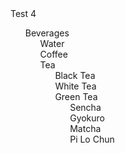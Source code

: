 <html>
 Test 4
<style>
/* Remove default bullets */
ul, #myUL {
  list-style-type: none;
}

/* Remove margins and padding from the parent ul */
#myUL {
  margin: 0;
  padding: 0;
}

/* Style the caret/arrow */
.caret {
  cursor: pointer;
  user-select: none; /* Prevent text selection */
}

/* Create the caret/arrow with a unicode, and style it */
.caret::before {
  content: "\25B6";
  color: black;
  display: inline-block;
  margin-right: 2px;
}

/* Rotate the caret/arrow icon when clicked on (using JavaScript) */
.caret-down::before {
  transform: rotate(90deg);
}

/* Hide the nested list */
.nested {
  display: none;
}

/* Show the nested list when the user clicks on the caret/arrow (with JavaScript) */
.active {
  display: block;
}
 
ul {
  list-style-type: none;
  list-style-image:none;
}

</style>

<ul id="myUL">
  <li><span class="caret">Beverages</span>
    <ul class="nested">
      <li>Water</li>
      <li>Coffee</li>
      <li><span class="caret">Tea</span>
        <ul class="nested">
          <li>Black Tea</li>
          <li>White Tea</li>
          <li><span class="caret">Green Tea</span>
            <ul class="nested">
              <li>Sencha</li>
              <li>Gyokuro</li>
              <li>Matcha</li>
              <li>Pi Lo Chun</li>
            </ul>
          </li>
        </ul>
      </li>
    </ul>
  </li>
</ul>
<script>
var toggler = document.getElementsByClassName("caret");
var i;

for (i = 0; i < toggler.length; i++) {
  toggler[i].addEventListener("click", function() {
    this.parentElement.querySelector(".nested").classList.toggle("active");
    this.classList.toggle("caret-down");
  });
}
</script>

</html>
